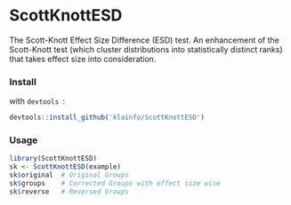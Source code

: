 # ScottKnottESD
The Scott-Knott Effect Size Difference (ESD) test.
An enhancement of the Scott-Knott test (which cluster distributions into statistically distinct ranks) that takes effect size into consideration.


### Install
with `devtools `:
```r
devtools::install_github('klainfo/ScottKnottESD')
```
### Usage
```r
library(ScottKnottESD)
sk <- ScottKnottESD(example)
sk$original  # Original Groups
sk$groups    # Corrected Groups with effect size wise
sk$reverse   # Reversed Groups
```
